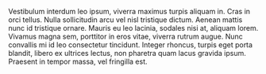 Vestibulum interdum leo ipsum, viverra maximus turpis aliquam in. Cras in orci
tellus. Nulla sollicitudin arcu vel nisl tristique dictum. Aenean mattis nunc id
tristique ornare. Mauris eu leo lacinia, sodales nisi at, aliquam lorem. Vivamus
magna sem, porttitor in eros vitae, viverra rutrum augue. Nunc convallis mi id
leo consectetur tincidunt. Integer rhoncus, turpis eget porta blandit, libero ex
ultrices lectus, non pharetra quam lacus gravida ipsum. Praesent in tempor
massa, vel fringilla est. 